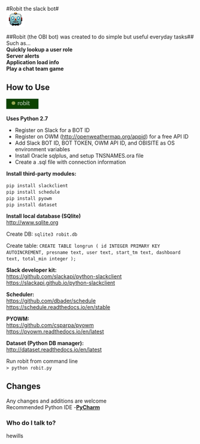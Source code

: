 #Robit the slack bot#   
![Robit](robit.gif)
   
##Robit (the OBI bot) was created to do simple but useful everyday tasks##   
Such as...   
**Quickly lookup a user role**   
**Server alerts**   
**Application load info**   
**Play a chat team game**   
   

## How to Use ##
![robit](robit.png)
   
**Uses Python 2.7**  

* Register on Slack for a BOT ID  
* Register on OWM (http://openweathermap.org/appid) for a free API ID  
* Add Slack BOT ID, BOT TOKEN, OWM API ID, and OBISITE as OS environment variables
* Install Oracle sqlplus, and setup TNSNAMES.ora file
* Create a .sql file with connection information

**Install third-party modules:**  
 
 `pip install slackclient`  
 `pip install schedule`  
 `pip install pyowm`   
 `pip install dataset`
 
**Install local database (SQlite)**  
http://www.sqlite.org

Create DB: `sqlite3 robit.db`  

Create table: `CREATE TABLE longrun ( id INTEGER PRIMARY KEY AUTOINCREMENT, presname text, user text, start_tm text, dashboard text, total_min integer );`  

**Slack developer kit:**  
https://github.com/slackapi/python-slackclient  
https://slackapi.github.io/python-slackclient

**Scheduler:**  
https://github.com/dbader/schedule  
https://schedule.readthedocs.io/en/stable

**PYOWM:**  
https://github.com/csparpa/pyowm  
https://pyowm.readthedocs.io/en/latest

**Dataset (Python DB manager):**  
http://dataset.readthedocs.io/en/latest


Run robit from command line  
`> python robit.py`

## Changes ##
Any changes and additions are welcome  
Recommended Python IDE -[**PyCharm**](https://www.jetbrains.com/pycharm/)

### Who do I talk to? ###

hewills